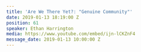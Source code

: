 ```yaml
---
title: 'Are We There Yet?: "Genuine Community"'
date: 2019-01-13 18:19:00 Z
position: 61
speaker: Ethan Harrington
media: https://www.youtube.com/embed/ijn-lCKZnF4
message_date: 2019-01-13 10:00:00 Z
---
```


